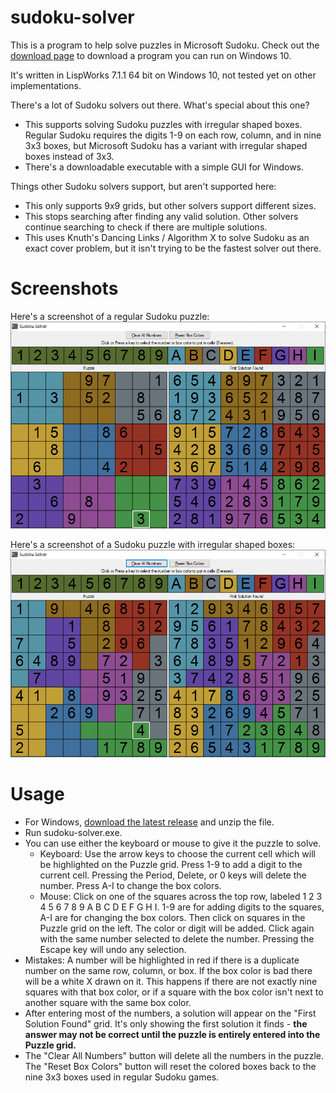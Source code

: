 # sudoku-solver
This is a program to help solve puzzles in Microsoft Sudoku. Check out the
[download page](https://github.com/mchung94/sudoku-solver/releases)
to download a program you can run on Windows 10.

It's written in LispWorks 7.1.1 64 bit on Windows 10, not tested yet on other implementations.

There's a lot of Sudoku solvers out there. What's special about this one?
- This supports solving Sudoku puzzles with irregular shaped boxes. Regular Sudoku requires the digits 1-9 on each
  row, column, and in nine 3x3 boxes, but Microsoft Sudoku has a variant with irregular shaped boxes instead of 3x3.
- There's a downloadable executable with a simple GUI for Windows.

Things other Sudoku solvers support, but aren't supported here:
- This only supports 9x9 grids, but other solvers support different sizes.
- This stops searching after finding any valid solution. Other solvers continue searching to check if there are
  multiple solutions.
- This uses Knuth's Dancing Links / Algorithm X to solve Sudoku as an exact cover problem, but it isn't trying to be
  the fastest solver out there.

# Screenshots
Here's a screenshot of a regular Sudoku puzzle:
![Regular Sudoku Screenshot](screenshot.png)

Here's a screenshot of a Sudoku puzzle with irregular shaped boxes:
![Sudoku with Irregular Boxes Screenshot](irregular-boxes-screenshot.png)

# Usage
- For Windows, [download the latest release](https://github.com/mchung94/sudoku-solver/releases) and unzip the file.
- Run sudoku-solver.exe.
- You can use either the keyboard or mouse to give it the puzzle to solve.
  - Keyboard: Use the arrow keys to choose the current cell which will be highlighted on the Puzzle grid.
    Press 1-9 to add a digit to the current cell.  Pressing the Period, Delete, or 0 keys will delete the number.
    Press A-I to change the box colors.
  - Mouse: Click on one of the squares across the top row, labeled 1 2 3 4 5 6 7 8 9 A B C D E F G H I.
    1-9 are for adding digits to the squares, A-I are for changing the box colors.
    Then click on squares in the Puzzle grid on the left. The color or digit will be added. Click again with the
    same number selected to delete the number. Pressing the Escape key will undo any selection.
- Mistakes: A number will be highlighted in red if there is a duplicate number on the same row, column, or box.
  If the box color is bad there will be a white X drawn on it.  This happens if there are not exactly nine squares
  with that box color, or if a square with the box color isn't next to another square with the same box color.
- After entering most of the numbers, a solution will appear on the "First Solution Found" grid. It's only showing
  the first solution it finds - **the answer may not be correct until the puzzle is entirely entered into the Puzzle
  grid.**
- The "Clear All Numbers" button will delete all the numbers in the puzzle.  The "Reset Box Colors" button will
  reset the colored boxes back to the nine 3x3 boxes used in regular Sudoku games. 
